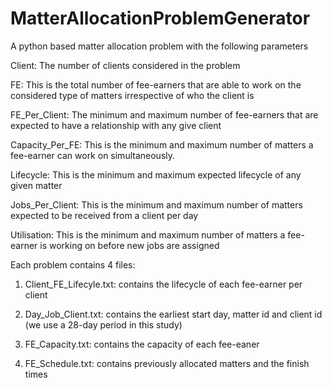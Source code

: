 # MatterAllocationProblemGenerator

A python based matter allocation problem with the following parameters

Client: The number of clients considered in the problem

FE: This is the total number of fee-earners that are able to work on the considered type of matters irrespective of who the client is

FE_Per_Client: The minimum and maximum number of fee-earners that are expected to have a relationship with any give client

Capacity_Per_FE: This is the minimum and maximum number of matters a fee-earner can work on simultaneously.

Lifecycle: This is the minimum and maximum expected lifecycle of any given matter

Jobs_Per_Client: This is the minimum and maximum number of matters expected to be received from a client per day

Utilisation: This is the minimum and maximum number of matters a fee-earner is working on before new jobs are assigned


Each problem contains 4 files:
1. Client_FE_Lifecyle.txt: contains the lifecycle of each fee-earner per client

2. Day_Job_Client.txt: contains the earliest start day, matter id and client id (we use a 28-day period in this study)

3. FE_Capacity.txt: contains the capacity of each fee-eaner

4. FE_Schedule.txt: contains previously allocated matters and the finish times

  
